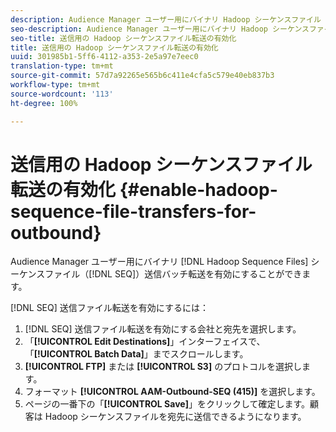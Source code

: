 ```yaml
---
description: Audience Manager ユーザー用にバイナリ Hadoop シーケンスファイル（SEQ）送信バッチ転送を有効にすることができます。
seo-description: Audience Manager ユーザー用にバイナリ Hadoop シーケンスファイル（SEQ）送信バッチ転送を有効にすることができます。
seo-title: 送信用の Hadoop シーケンスファイル転送の有効化
title: 送信用の Hadoop シーケンスファイル転送の有効化
uuid: 301985b1-5ff6-4112-a353-2e5a97e7eec0
translation-type: tm+mt
source-git-commit: 57d7a92265e565b6c411e4cfa5c579e40eb837b3
workflow-type: tm+mt
source-wordcount: '113'
ht-degree: 100%

---
```



# 送信用の Hadoop シーケンスファイル転送の有効化 {#enable-hadoop-sequence-file-transfers-for-outbound}

Audience Manager ユーザー用にバイナリ [!DNL Hadoop Sequence Files] シーケンスファイル（[!DNL SEQ]）送信バッチ転送を有効にすることができます。

<!-- REMOVED FROM PUBLIC DOCS: The advantages of using [!DNL Hadoop SEQ] files are listed in the [public documentation](https://marketing.adobe.com/resources/help/en_US/aam/outbound-seq-files.html). -->

[!DNL SEQ] 送信ファイル転送を有効にするには：

1. [!DNL SEQ] 送信ファイル転送を有効にする会社と宛先を選択します。
1. 「**[!UICONTROL Edit Destinations]**」インターフェイスで、「**[!UICONTROL Batch Data]**」までスクロールします。
1. **[!UICONTROL FTP]** または **[!UICONTROL S3]** のプロトコルを選択します。
1. フォーマット **[!UICONTROL AAM-Outbound-SEQ (415)]** を選択します。
1. ページの一番下の「**[!UICONTROL Save]**」をクリックして確定します。顧客は Hadoop シーケンスファイルを宛先に送信できるようになります。